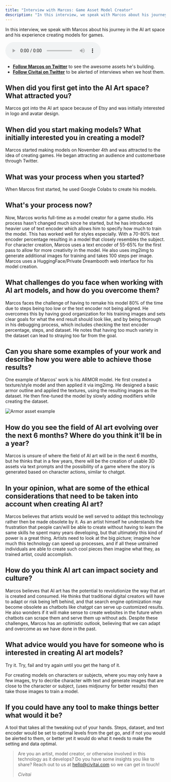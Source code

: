 ```yaml
---
title: "Interview with Marcos: Game Asset Model Creator"
description: "In this interview, we speak with Marcos about his journey in the AI art space and his experience creating models for games."
---
```


In this interview, we speak with Marcos about his journey in the AI art space and his experience creating models for games.

<audio controls>
  <source src="https://community-content.civitai.com/interviews/interview-marcos.mp3" type="audio/mpeg">
  Your browser does not support the audio element.
</audio>

- [**Follow Marcos on Twitter**](https://twitter.com/followmarcos) to see the awesome assets he's building.
- [**Follow Civitai on Twitter**](https://twitter.com/followmarcos) to be alerted of interviews when we host them.

## When did you first get into the AI Art space? What attracted you?
Marcos got into the AI art space because of Etsy and was initially interested in logo and avatar design.

## When did you start making models? What initially interested you in creating a model?
Marcos started making models on November 4th and was attracted to the idea of creating games. He began attracting an audience and customerbase through Twitter.

## What was your process when you started?
When Marcos first started, he used Google Colabs to create his models.

## What's your process now?
Now, Marcos works full-time as a model creator for a game studio. His process hasn't changed much since he started, but he has introduced heavier use of text encoder which allows him to specify how much to train the model. This has worked well for styles especially. With a 70-80% text encoder percentage resulting in a model that closely resembles the subject. For character creation, Marcos uses a text encoder of 55-65% for the first pass to allow for more creativity in the model. He also uses img2img to generate additional images for training and takes 100 steps per image. Marcos uses a HuggingFace/Private Dreambooth web interface for his model creation.

## What challenges do you face when working with AI art models, and how do you overcome them?
Marcos faces the challenge of having to remake his model 80% of the time due to steps being too low or the text encoder not being aligned. He overcomes this by having good organization for his training images and sets clear goals for what the end result should look like, and by being thorough in his debugging process, which includes checking the text encoder percentage, steps, and dataset. He notes that having too much variety in the dataset can lead to straying too far from the goal.

## Can you share some examples of your work and describe how you were able to achieve those results?
One example of Marcos' work is his ARMOR model. He first created a texture/style model and then applied it via img2img. He designed a basic armor outline and applied the textures, using the resulting images as the dataset. He then fine-tuned the model by slowly adding modifiers while creating the dataset.

![Armor asset example](https://i.imgur.com/G0LD1mR.jpg)

## How do you see the field of AI art evolving over the next 6 months? Where do you think it'll be in a year?
Marcos is unsure of where the field of AI art will be in the next 6 months, but he thinks that in a few years, there will be the creation of usable 3D assets via text prompts and the possibility of a game where the story is generated based on character actions, similar to chatgpt.

## In your opinion, what are some of the ethical considerations that need to be taken into account when creating AI art?
Marcos believes that artists would be well served to addapt this technology rather then be made obsolete by it. As an artist himself he understands the frustration  that people can/will be able to create without having to learn the same skills he spent many years developing, but that ultimately this kind of power is a great thing. Artists need to look at the big picture; imagine how much this technology can speed up processes, and if all these untrained individuals are able to create such cool pieces then imagine what they, as trained artist, could accomplish.

## How do you think AI art can impact society and culture?
Marcos believes that AI art has the potential to revolutionize the way that art is created and consumed. He thinks that traditional digital creators will have to adapt or risk being left behind, and that search engine optimization may become obsolete as chatbots like chatgpt can serve up customized results. He also wonders if it will make sense to create websites in the future when chatbots can scrape them and serve them up without ads. Despite these challenges, Marcos has an optimistic outlook, believing that we can adapt and overcome as we have done in the past.

## What advice would you have for someone who is interested in creating AI art models?
Try it. Try, fail and try again until you get the hang of it.

For creating models on characters or subjects, where you may only have a few images, try to decribe character with text and generate images that are close to the character or subject, (uses midjourny for better results) then take those images to train a model.

## If you could have any tool to make things better what would it be?
A tool that takes all the tweaking out of your hands. Steps, dataset, and text encoder would be set to optimal levels from the get go, and if not you would be alerted to them, or better yet it would do what it needs to make the setting and data optimal.

<blockquote>
Are you an artist, model creator, or otherwise involved in this technology as it develops? Do you have some insights you like to share? Reach out to us at <a href="mailto:hello@civitai.com">hello@civitai.com</a> so we can get in touch!

*Civitai*
</blockquote>
